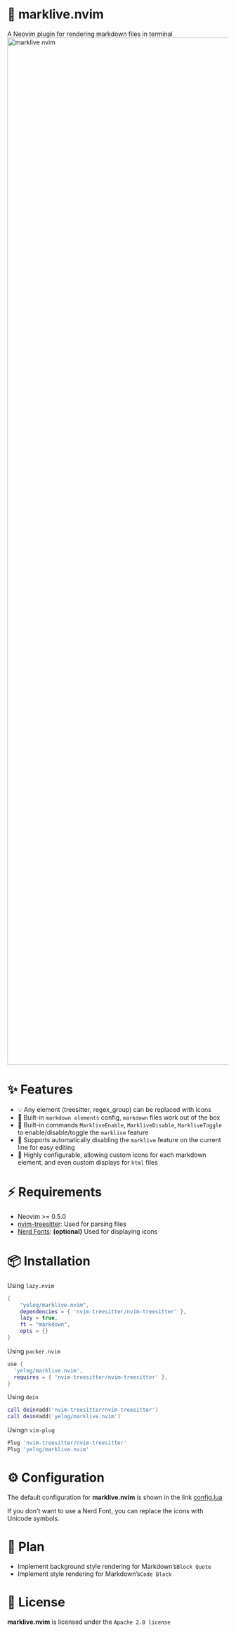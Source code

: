 # 🚀 marklive.nvim

A Neovim plugin for rendering markdown files in terminal
<img width="2334" alt="marklive nvim" src="https://github.com/user-attachments/assets/51d2c2f6-f465-4f9c-85c7-018843b88c20">

# ✨ Features

- 💡 Any element (treesitter, regex_group) can be replaced with icons
- 💪 Built-in `markdown elements` config, `markdown` files work out of the box
- 💞 Built-in commands `MarkliveEnable`, `MarkliveDisable`, `MarkliveToggle` to enable/disable/toggle the `marklive` feature
- 🛴 Supports automatically disabling the `marklive` feature on the current line for easy editing
- 🔎 Highly configurable, allowing custom icons for each markdown element, and even custom displays for `html` files


# ⚡️ Requirements

- Neovim >= 0.5.0
- [nvim-treesitter](https://github.com/nvim-treesitter/nvim-treesitter): Used for parsing files
- [Nerd Fonts](https://www.nerdfonts.co/): **(optional)** Used for displaying icons

# 📦 Installation

Using `lazy.nvim`

```lua
{
    "yelog/marklive.nvim",
    dependencies = { 'nvim-treesitter/nvim-treesitter' },
    lazy = true,
    ft = "markdown",
    opts = {}
}
```

Using `packer.nvim`

```lua
use {
  'yelog/marklive.nvim',
  requires = { 'nvim-treesitter/nvim-treesitter' },
}
```

Using `dein`

```lua
call dein#add('nvim-treesitter/nvim-treesitter')
call dein#add('yelog/marklive.nvim')
```

Usingn `vim-plug`

```lua
Plug 'nvim-treesitter/nvim-treesitter'
Plug 'yelog/marklive.nvim'
```

# ⚙️ Configuration

The default configuration for **marklive.nvim** is shown in the link [config.lua](https://github.com/yelog/marklive.nvim/blob/main/lua/marklive/config.lua)

If you don't want to use a Nerd Font, you can replace the icons with Unicode symbols.

# 📝 Plan


- Implement background style rendering for Markdown’s`Block Quote` 
- Implement style rendering for Markdown’s`Code Block`

# 🔑 License

**marklive.nvim** is licensed under the `Apache 2.0 license`


